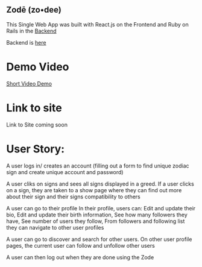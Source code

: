 ## Zodē (zo•dee)
This Single Web App was built with React.js on the Frontend and Ruby on Rails in the [Backend](https://github.com/afrolambo/Zode-Backend)

Backend is [here](https://github.com/afrolambo/Zode-Backend)

# Demo Video

[Short Video Demo](https://www.loom.com/share/f9056811a4fd47e9ac1e7e9a4107af9a)

# Link to site

Link to Site coming soon 

# User Story: 

A user logs in/ creates an account (filling out a form to find unique zodiac sign and create unique account and password) 

A user cliks on signs and sees all signs displayed in a greed. 
  If a user clicks on a sign, they are taken to a show page where they can find out more about their sign and their signs compatibility to others 

A user can go to their profile 
  In their profile, users can: 
    Edit and update their bio, 
    Edit and update their birth information,
    See how many followers they have,
    See number of users they follow,
    From followers and following list they can navigate to other user profiles 
    
A user can go to discover and search for other users. 
  On other user profile pages, the current user can follow and unfollow other users 
  
A user can then log out when they are done using the Zode



